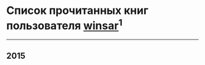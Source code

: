 # Список прочитанных книг пользователя [winsar](http://vk.com/id36799840)<sup>1</sup>
---

## 2015




